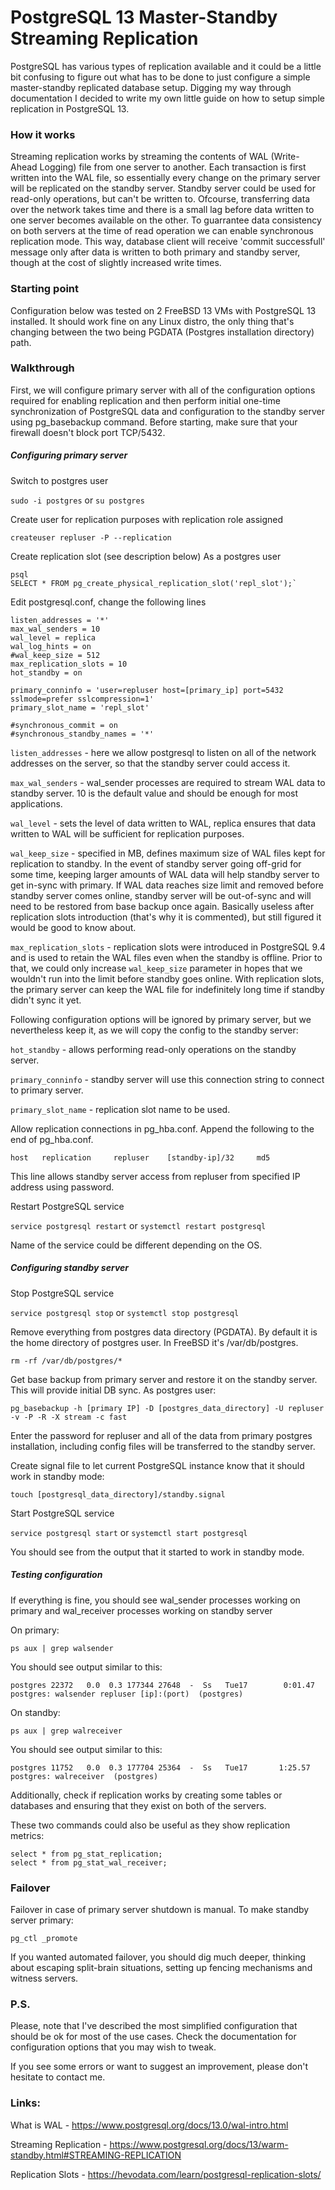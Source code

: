 # PostgreSQL 13 Master-Standby Streaming Replication

PostgreSQL has various types of replication available and it could be a little bit confusing to figure out what has to be done to just configure a simple master-standby replicated database setup. 
Digging my way through documentation I decided to write my own little guide on how to setup simple replication in PostgreSQL 13. 

### How it works
Streaming replication works by streaming the contents of WAL (Write-Ahead Logging) file from one server to another. Each transaction is first written into the WAL file, so essentially every change on the primary server will be replicated on the standby server. Standby server could be used for read-only operations, but can't be written to. 
Ofcourse, transferring data over the network takes time and there is a small lag before data written to one server becomes available on the other. To guarrantee data consistency on both servers at the time of read operation we can enable synchronous replication mode. This way, database client will receive 'commit successfull' message only after data is written to both primary and standby server, though at the cost of slightly increased write times.

### Starting point
Configuration below was tested on 2 FreeBSD 13 VMs with PostgreSQL 13 installed. It should work fine on any Linux distro, the only thing that's changing between the two being PGDATA (Postgres installation directory) path.

### Walkthrough
First, we will configure primary server with all of the configuration options required for enabling replication and then perform initial one-time synchronization of PostgreSQL data and configuration to the standby server using pg_basebackup command.
Before starting, make sure that your firewall doesn't block port TCP/5432.

##### Configuring primary server
Switch to postgres user

`sudo -i postgres` or `su postgres`

Create user for replication purposes with replication role assigned

```createuser repluser -P --replication```

Create replication slot (see description below)
As a postgres user
```
psql
SELECT * FROM pg_create_physical_replication_slot('repl_slot');`
```
Edit postgresql.conf, change the following lines
```
listen_addresses = '*'
max_wal_senders = 10
wal_level = replica
wal_log_hints = on
#wal_keep_size = 512
max_replication_slots = 10
hot_standby = on 

primary_conninfo = 'user=repluser host=[primary_ip] port=5432 sslmode=prefer sslcompression=1'
primary_slot_name = 'repl_slot'

#synchronous_commit = on
#synchronous_standby_names = '*'
```

`listen_addresses` - here we allow postgresql to listen on all of the network addresses on the server, so that the standby server could access it.

`max_wal_senders` - wal_sender processes are required to stream WAL data to standby server. 10 is the default value and should be enough for most applications.

`wal_level` - sets the level of data written to WAL, replica ensures that data written to WAL will be sufficient for replication purposes.

`wal_keep_size` - specified in MB, defines maximum size of WAL files kept for replication to standby. In the event of standby server going off-grid for some time, keeping larger amounts of WAL data will help standby server to get in-sync with primary. If WAL data reaches size limit and removed before standby server comes online, standby server will be out-of-sync and will need to be restored from base backup once again. Basically useless after replication slots introduction (that's why it is commented), but still figured it would be good to know about.

`max_replication_slots` - replication slots were introduced in PostgreSQL 9.4 and is used to retain the WAL files even when the standby is offline. Prior to that, we could only increase `wal_keep_size` parameter in hopes that we wouldn't run into the limit before standby goes online. With replication slots, the primary server can keep the WAL file for indefinitely long time if standby didn't sync it yet.

Following configuration options will be ignored by primary server, but we nevertheless keep it, as we will copy the config to the standby server:

`hot_standby` - allows performing read-only operations on the standby server.

`primary_conninfo` - standby server will use this connection string to connect to primary server.

`primary_slot_name` - replication slot name to be used.

Allow replication connections in pg_hba.conf. Append the following to the end of pg_hba.conf.

`host	replication		repluser	[standby-ip]/32		md5`

This line allows standby server access from repluser from specified IP address using password.

Restart PostgreSQL service

`service postgresql restart` or `systemctl restart postgresql`

Name of the service could be different depending on the OS.

##### Configuring standby server
Stop PostgreSQL service

`service postgresql stop` or `systemctl stop postgresql`

Remove everything from postgres data directory (PGDATA). By default it is the home directory of postgres user. In FreeBSD it's /var/db/postgres.

`rm -rf /var/db/postgres/*`

Get base backup from primary server and restore it on the standby server. This will provide initial DB sync.
As postgres user:

`pg_basebackup -h [primary IP] -D [postgres_data_directory] -U repluser -v -P -R -X stream -c fast`

Enter the password for repluser and all of the data from primary postgres installation, including config files will be transferred to the standby server.

Create signal file to let current PostgreSQL instance know that it should work in standby mode:

`touch [postgresql_data_directory]/standby.signal`

Start PostgreSQL service

`service postgresql start` or `systemctl start postgresql`

You should see from the output that it started to work in standby mode.

##### Testing configuration
If everything is fine, you should see wal_sender processes working on primary and wal_receiver processes working on standby server

On primary:

`ps aux | grep walsender`

You should see output similar to this:

```
postgres 22372   0.0  0.3 177344 27648  -  Ss   Tue17        0:01.47 postgres: walsender repluser [ip]:(port)  (postgres)
```

On standby:

`ps aux | grep walreceiver`

You should see output similar to this:

```
postgres 11752   0.0  0.3 177704 25364  -  Ss   Tue17       1:25.57 postgres: walreceiver  (postgres)
```

Additionally, check if replication works by creating some tables or databases and ensuring that they exist on both of the servers.

These two commands could also be useful as they show replication metrics:

```
select * from pg_stat_replication;
select * from pg_stat_wal_receiver;
```


### Failover

Failover in case of primary server shutdown is manual. To make standby server primary:

`pg_ctl _promote`

If you wanted automated failover, you should dig much deeper, thinking about escaping split-brain situations, setting up fencing mechanisms and witness servers.

### P.S.
Please, note that I've described the most simplified configuration that should be ok for most of the use cases. Check the documentation for configuration options that you may wish to tweak.

If you see some errors or want to suggest an improvement, please don't hesitate to contact me.

### Links:
What is WAL - https://www.postgresql.org/docs/13.0/wal-intro.html

Streaming Replication - https://www.postgresql.org/docs/13/warm-standby.html#STREAMING-REPLICATION

Replication Slots - https://hevodata.com/learn/postgresql-replication-slots/
